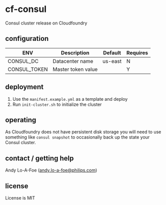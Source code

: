 # cf-consul

Consul cluster release on Cloudfoundry

## configuration

| ENV | Description | Default | Requires |
|-----|-------------|---------|----------|
| CONSUL\_DC | Datacenter name | us-east | N |
| CONSUL\_TOKEN | Master token value | | Y |

## deployment

1. Use the `manifest.example.yml` as a template and deploy
2. Run `init-cluster.sh` to initialize the cluster

## operating

As Cloudfoundry does not have persistent disk storage you will need
to use something like `consul snapshot` to occasionally back up the
state your Consul cluster.

## contact / getting help

Andy Lo-A-Foe (<andy.lo-a-foe@philips.com>)

## license
License is MIT
